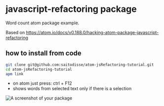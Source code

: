 # javascript-refactoring package

Word count atom package example.

Based on https://atom.io/docs/v0.188.0/hacking-atom-package-javascript-refactoring

## how to install from code

```sh
git clone git@github.com:saitodisse/atom-jsRefactoring-tutorial.git
cd atom-jsRefactoring-tutorial
apm link
```

- on atom just press: ctrl + F12
- shows words from selected text only if there is a selection

![A screenshot of your package](https://f.cloud.github.com/assets/69169/2290250/c35d867a-a017-11e3-86be-cd7c5bf3ff9b.gif)

